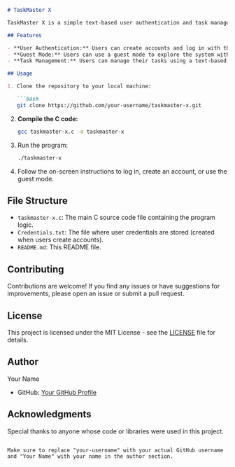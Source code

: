 
```markdown
# TaskMaster X

TaskMaster X is a simple text-based user authentication and task management system implemented in C. Users can log in with their credentials, create new accounts, or use a guest mode. After logging in, users can access a menu to manage their tasks.

## Features

- **User Authentication:** Users can create accounts and log in with their credentials.
- **Guest Mode:** Users can use a guest mode to explore the system without creating an account.
- **Task Management:** Users can manage their tasks using a text-based menu.

## Usage

1. Clone the repository to your local machine:

   ```bash
   git clone https://github.com/your-username/taskmaster-x.git
   ```

2. **Compile the C code:**

   ```bash
   gcc taskmaster-x.c -o taskmaster-x
   ```

3. Run the program:

   ```bash
   ./taskmaster-x
   ```

4. Follow the on-screen instructions to log in, create an account, or use the guest mode.

## File Structure

- `taskmaster-x.c`: The main C source code file containing the program logic.
- `Credentials.txt`: The file where user credentials are stored (created when users create accounts).
- `README.md`: This README file.

## Contributing

Contributions are welcome! If you find any issues or have suggestions for improvements, please open an issue or submit a pull request.

## License

This project is licensed under the MIT License - see the [LICENSE](LICENSE) file for details.

## Author

Your Name
- GitHub: [Your GitHub Profile](https://github.com/your-username)

## Acknowledgments

Special thanks to anyone whose code or libraries were used in this project.
```

Make sure to replace "your-username" with your actual GitHub username and "Your Name" with your name in the author section.